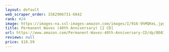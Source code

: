 ```yaml
---
layout: default 
﻿web_scraper_order: 1582906731-6642
rank: #24
image: https://images-na.ssl-images-amazon.com/images/I/916-9hMQKeL.jpg
title: Permanent Waves (40th Anniversary) [2 CD]
url: https://www.amazon.com/Permanent-Waves-40th-Anniversary-CD/dp/B083XVFD8P/ref=zg_mw_music_24?_encoding=UTF8&psc=1&refRID=W62ZJ4MEWNEZHB0GJJHX
reviews: null
price: $18.59 
---
```

